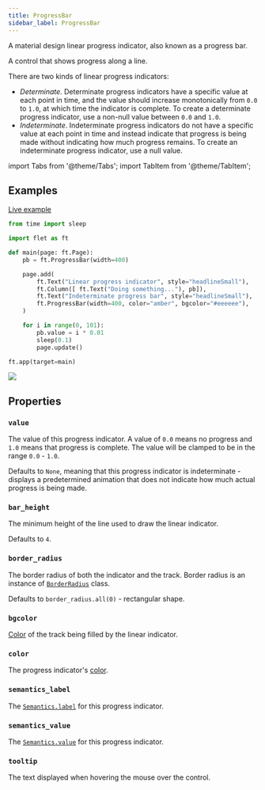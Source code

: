 ```yaml
---
title: ProgressBar
sidebar_label: ProgressBar
---
```


A material design linear progress indicator, also known as a progress bar.

A control that shows progress along a line.

There are two kinds of linear progress indicators:

* *Determinate*. Determinate progress indicators have a specific value at each point in time, and the value should increase monotonically from `0.0` to `1.0`, at which time the indicator is complete. To create a determinate progress indicator, use a non-null value between `0.0` and `1.0`.
* *Indeterminate*. Indeterminate progress indicators do not have a specific value at each point in time and instead indicate that progress is being made without indicating how much progress remains. To create an indeterminate progress indicator, use a null value.

import Tabs from '@theme/Tabs';
import TabItem from '@theme/TabItem';

## Examples

[Live example](https://flet-controls-gallery.fly.dev/displays/progressbar)

<Tabs groupId="language">
  <TabItem value="python" label="Python" default>

```python
from time import sleep

import flet as ft

def main(page: ft.Page):
    pb = ft.ProgressBar(width=400)

    page.add(
        ft.Text("Linear progress indicator", style="headlineSmall"),
        ft.Column([ ft.Text("Doing something..."), pb]),
        ft.Text("Indeterminate progress bar", style="headlineSmall"),
        ft.ProgressBar(width=400, color="amber", bgcolor="#eeeeee"),
    )

    for i in range(0, 101):
        pb.value = i * 0.01
        sleep(0.1)
        page.update()

ft.app(target=main)
```
  </TabItem>
</Tabs>

<img src="/img/docs/controls/progress-bar/custom-progress-bars.gif" className="screenshot-30"/>

## Properties

### `value`

The value of this progress indicator. A value of `0.0` means no progress and `1.0` means that progress is complete. The
value will be clamped to be in the range `0.0` - `1.0`.

Defaults to `None`, meaning that this progress indicator is indeterminate - displays a predetermined animation that does
not indicate how much actual progress is being made.

### `bar_height`

The minimum height of the line used to draw the linear indicator.

Defaults to `4`.

### `border_radius`

The border radius of both the indicator and the track. Border radius is an instance
of [`BorderRadius`](/docs/reference/types/borderradius) class.

Defaults to `border_radius.all(0)` - rectangular shape.

### `bgcolor`

[Color](/docs/reference/colors) of the track being filled by the linear indicator.

### `color`

The progress indicator's [color](/docs/reference/colors).

### `semantics_label`

The [`Semantics.label`](/docs/controls/semantics#label) for this progress indicator.

### `semantics_value`

The [`Semantics.value`](/docs/controls/semantics#value) for this progress indicator.

### `tooltip`

The text displayed when hovering the mouse over the control.